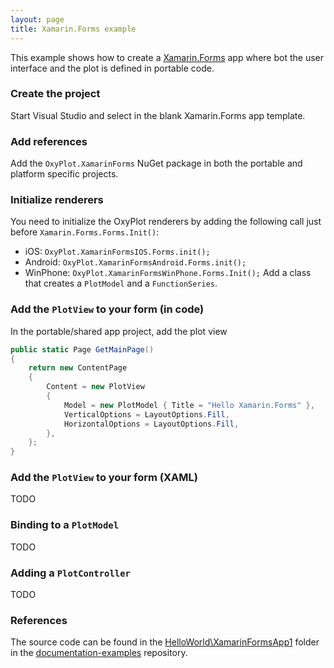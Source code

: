 ```yaml
---
layout: page
title: Xamarin.Forms example
---
```


This example shows how to create a [Xamarin.Forms][forms] app where bot the user interface and the plot is defined in portable code.

### Create the project

Start Visual Studio and select in the blank Xamarin.Forms app template.

### Add references

Add the `OxyPlot.XamarinForms` NuGet package in both the portable and platform specific projects.

### Initialize renderers

You need to initialize the OxyPlot renderers by adding the following call just before `Xamarin.Forms.Forms.Init()`:

- iOS: `OxyPlot.XamarinFormsIOS.Forms.init();`
- Android: `OxyPlot.XamarinFormsAndroid.Forms.init();`
- WinPhone: `OxyPlot.XamarinFormsWinPhone.Forms.Init();`
Add a class that creates a `PlotModel` and a `FunctionSeries`.

### Add the `PlotView` to your form (in code)

In the portable/shared app project, add the plot view

``` csharp
public static Page GetMainPage()
{
    return new ContentPage
    {
        Content = new PlotView
        {
            Model = new PlotModel { Title = "Hello Xamarin.Forms" },
            VerticalOptions = LayoutOptions.Fill,
            HorizontalOptions = LayoutOptions.Fill,
        },
    };
}
```

### Add the `PlotView` to your form (XAML)

TODO

### Binding to a `PlotModel`

TODO

### Adding a `PlotController`

TODO

### References

The source code can be found in the [HelloWorld\XamarinFormsApp1](https://github.com/oxyplot/documentation-examples/tree/master/HelloWorld/XamarinFormsApp1) folder in the [documentation-examples](https://github.com/oxyplot/documentation-examples) repository.

[forms]: http://xamarin.com/forms